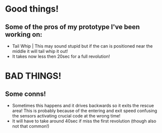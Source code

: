 # Good things!

## Some of the pros of my prototype I've been working on:
* Tail Whip | This may sound stupid but if the can is positioned
near the middle it will tail whip it out!
* It takes now less then 20sec for a full revolution!

# BAD THINGS!

## Some conns!
* Sometimes this happens and it drives backwards so it exits the rescue area! This is probably because
of the entering and exit speed confusing the sensors activating crucial code at the wrong time!
* It will have to take around 40sec if miss the first revolution (though
also not that common!)
